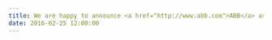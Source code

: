 ```yaml
---
title: We are happy to announce <a href="http://www.abb.com">ABB</a> as a gold-level supporter.
date: 2016-02-25 12:00:00
---
```

